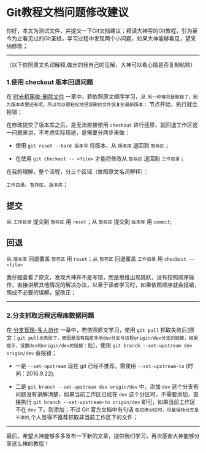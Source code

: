 # Git教程文档问题修改建议

你好，本文为测试文件，并提交一下Git文档建议；拜读大神写的Git教程，引为至今为止看见过的Git圣经，学习过程中发现两个小问题，如果大神能够看见，望采纳修改；




* * *

（以下依照原文名词解释,做出的我自己的见解，大神可以看心情是否复制粘贴）

### 1.使用 checkout 版本回退问题

在 [时光机穿梭-删除文件](http://www.liaoxuefeng.com/wiki/0013739516305929606dd18361248578c67b8067c8c017b000/0013758392816224cafd33c44b4451887cc941e6716805c000) 一章中，若依照原文顺序学习，从 `另一种情况是删错了，因为版本库里还有呢，所以可以很轻松地把误删的文件恢复到最新版本：` 节点开始，执行就会报错；

在修改提交了版本库之后，是无法直接使用 `checkout` 进行还原，就回退工作区这一问题来讲，不考虑实际用途，是需要分两步来做：

  * 使用 `git reset --hard 版本号` 将版本，从 `版本库` 退回到 `暂存区`；

  * 在使用 `git checkout -- <file>` 才能将修改从 `暂存区` 退回到 `工作目录`；



在我的理解，整个流程，分三个区域（依照原文名词解释）：

`工作目录`、`暂存区`、`版本库`；

<h2>提交</h2>

从 `工作目录` 提交到 `暂存区` 用 `reset`；从 `暂存区` 提交到 `版本库` 用 `commit`;

<h2>回退</h2>

从 `版本库` 回退覆盖 `暂存区` 用 `reset`；从  `暂存区` 回退覆盖 `工作目录` 用 `checkout -- <file>`


我仔细查看了原文，发现大神并不是写错，而是思维出现跳跃，没有按照顺序操作，直接讲解其他情况的解决办法，以至于读者学习时，如果依照顺序就会报错，照成不必要的误解，望改正；




* * *

### 2.分支抓取远程远程库数据问题

在 [分支管理-多人协作](http://www.liaoxuefeng.com/wiki/0013739516305929606dd18361248578c67b8067c8c017b000/0013760174128707b935b0be6fc4fc6ace66c4f15618f8d000) 一章中，若依照原文学习，使用 `git pull` 抓取失败后(原文：`git pull也失败了，原因是没有指定本地dev分支与远程origin/dev分支的链接，根据提示，设置dev和origin/dev的链接：`处)，使用 `git branch --set-upstream dev origin/dev` 会报错；

 * 一是 `--set-upstream` 现在 git 已经不推荐，需使用 `--set-upstream-to` (时间：2016.9.22);

 * 二是 `git branch --set-upstream dev origin/dev` 中，添加 `dev` 这个分支有问题没有讲解清楚，如果当前工作区已经在 `dev` 这个分区时，不需要添加，直接执行 `git branch --set-upstream-to origin/dev` 即可，如果当前工作区不在 `dev` 下，则添加；不过 Git 官方文档中有句话 `在切换分区时，尽量保持分支是干净的`,个人觉得不推荐抓取非当前工作区下的文件；


* * *

最后，希望大神能够多多发布一下新的文章，提供我们学习，再次感谢大神能够分享这么棒的教程！
